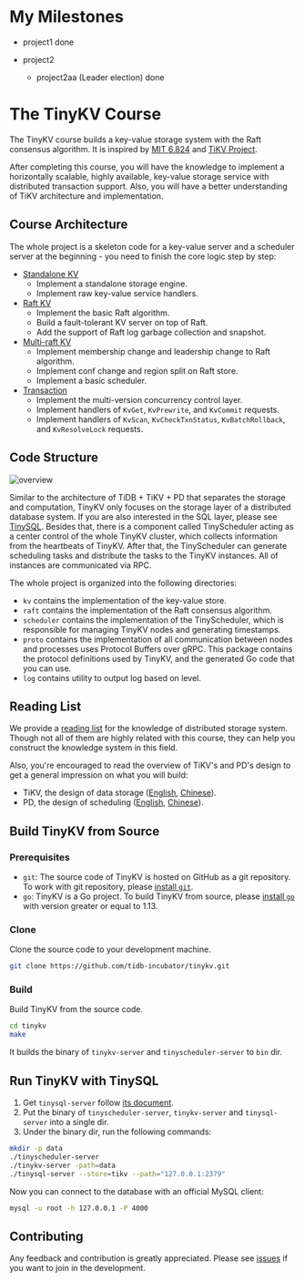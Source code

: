 # My Milestones
- project1 done

- project2
    - project2aa (Leader election) done

# The TinyKV Course

The TinyKV course builds a key-value storage system with the Raft consensus algorithm. It is inspired by [MIT 6.824](https://pdos.csail.mit.edu/6.824/) and [TiKV Project](https://github.com/tikv/tikv).

After completing this course, you will have the knowledge to implement a horizontally scalable, highly available, key-value storage service with distributed transaction support. Also, you will have a better understanding of TiKV architecture and implementation.

## Course Architecture

The whole project is a skeleton code for a key-value server and a scheduler server at the beginning - you need to finish the core logic step by step:

* [Standalone KV](doc/project1-StandaloneKV.md)
  * Implement a standalone storage engine.
  * Implement raw key-value service handlers.
* [Raft KV](doc/project2-RaftKV.md)
  * Implement the basic Raft algorithm.
  * Build a fault-tolerant KV server on top of Raft.
  * Add the support of Raft log garbage collection and snapshot.
* [Multi-raft KV](doc/project3-MultiRaftKV.md)
  * Implement membership change and leadership change to Raft algorithm.
  * Implement conf change and region split on Raft store.
  * Implement a basic scheduler.
* [Transaction](doc/project4-Transaction.md)
  * Implement the multi-version concurrency control layer.
  * Implement handlers of `KvGet`, `KvPrewrite`, and `KvCommit` requests.
  * Implement handlers of `KvScan`, `KvCheckTxnStatus`, `KvBatchRollback`, and `KvResolveLock` requests.

## Code Structure

![overview](doc/imgs/overview.png)

Similar to the architecture of TiDB + TiKV + PD that separates the storage and computation, TinyKV only focuses on the storage layer of a distributed database system. If you are also interested in the SQL layer, please see [TinySQL](https://github.com/tidb-incubator/tinysql). Besides that, there is a component called TinyScheduler acting as a center control of the whole TinyKV cluster, which collects information from the heartbeats of TinyKV. After that, the TinyScheduler can generate scheduling tasks and distribute the tasks to the TinyKV instances. All of instances are communicated via RPC.

The whole project is organized into the following directories:

* `kv` contains the implementation of the key-value store.
* `raft` contains the implementation of the Raft consensus algorithm.
* `scheduler` contains the implementation of the TinyScheduler, which is responsible for managing TinyKV nodes and generating timestamps.
* `proto` contains the implementation of all communication between nodes and processes uses Protocol Buffers over gRPC. This package contains the protocol definitions used by TinyKV, and the generated Go code that you can use.
* `log` contains utility to output log based on level.

## Reading List

We provide a [reading list](doc/reading_list.md) for the knowledge of distributed storage system. Though not all of them are highly related with this course, they can help you construct the knowledge system in this field.

Also, you're encouraged to read the overview of TiKV's and PD's design to get a general impression on what you will build:

* TiKV, the design of data storage ([English](https://en.pingcap.com/blog/tidb-internal-data-storage), [Chinese](https://pingcap.com/zh/blog/tidb-internal-1)).
* PD, the design of scheduling ([English](https://en.pingcap.com/blog/tidb-internal-scheduling), [Chinese](https://pingcap.com/zh/blog/tidb-internal-3)).

## Build TinyKV from Source

### Prerequisites

* `git`: The source code of TinyKV is hosted on GitHub as a git repository. To work with git repository, please [install `git`](https://git-scm.com/downloads).
* `go`: TinyKV is a Go project. To build TinyKV from source, please [install `go`](https://golang.org/doc/install) with version greater or equal to 1.13.

### Clone

Clone the source code to your development machine.

```bash
git clone https://github.com/tidb-incubator/tinykv.git
```

### Build

Build TinyKV from the source code.

```bash
cd tinykv
make
```

It builds the binary of `tinykv-server` and `tinyscheduler-server` to `bin` dir.

## Run TinyKV with TinySQL

1. Get `tinysql-server` follow [its document](https://github.com/tidb-incubator/tinysql#deploy).
2. Put the binary of `tinyscheduler-server`, `tinykv-server` and `tinysql-server` into a single dir.
3. Under the binary dir, run the following commands:

```bash
mkdir -p data
./tinyscheduler-server
./tinykv-server -path=data
./tinysql-server --store=tikv --path="127.0.0.1:2379"
```

Now you can connect to the database with an official MySQL client:

```bash
mysql -u root -h 127.0.0.1 -P 4000
```

## Contributing

Any feedback and contribution is greatly appreciated. Please see [issues](https://github.com/tidb-incubator/tinykv/issues) if you want to join in the development.
